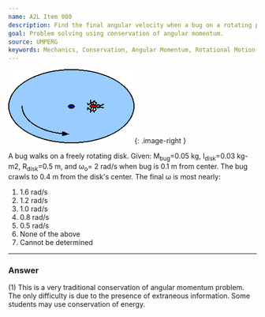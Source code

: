 ```yaml
---
name: A2L Item 080
description: Find the final angular velocity when a bug on a rotating plate crawls to a new radius,
goal: Problem solving using conservation of angular momentum.
source: UMPERG
keywords: Mechanics, Conservation, Angular Momentum, Rotational Motion
---
```


![Item080_fig1.gif](../images/Item080_fig1.gif){: .image-right } 

A bug walks on a freely rotating disk.  Given: M<sub>bug</sub>=0.05 kg,
I<sub>disk</sub>=0.03 kg-m2, R<sub>disk</sub>=0.5 m, and
&omega;<sub>o</sub>= 2 rad/s when bug is 0.1 m from center.  The bug
crawls to 0.4 m from the disk's center.  The final &omega; is most
nearly:

1. 1.6 rad/s
2. 1.2 rad/s
3. 1.0 rad/s
4. 0.8 rad/s
5. 0.5 rad/s
6. None of the above
7. Cannot be determined

<hr/>

### Answer

(1) This is a very traditional conservation of angular momentum problem.
The only difficulty is due to the presence of extraneous information.
Some students may use conservation of energy.

